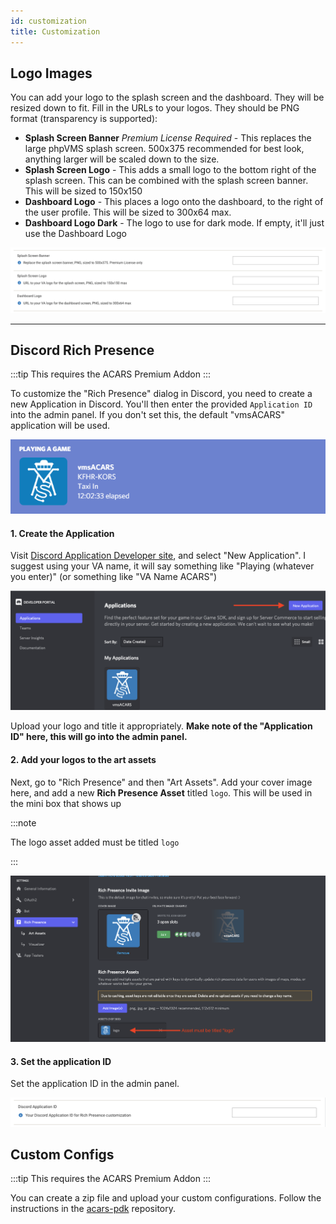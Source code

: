 ```yaml
---
id: customization
title: Customization
---
```


## Logo Images

You can add your logo to the splash screen and the dashboard. They will be resized down to fit. Fill in the URLs to your logos. They should be PNG format (transparency is supported):

* **Splash Screen Banner** *Premium License Required* - This replaces the large phpVMS splash screen. 500x375 recommended for best look, anything larger will be scaled down to the size.
* **Splash Screen Logo** - This adds a small logo to the bottom right of the splash screen. This can be combined with the splash screen banner. This will be sized to 150x150
* **Dashboard Logo** - This places a logo onto the dashboard, to the right of the user profile. This will be sized to 300x64 max.
* **Dashboard Logo Dark** - The logo to use for dark mode. If empty, it'll just use the Dashboard Logo

![](img/logo-urls.png)

---

## Discord Rich Presence

:::tip
This requires the ACARS Premium Addon
:::

To customize the "Rich Presence" dialog in Discord, you need to create a new Application in Discord. You'll then enter the provided `Application ID` into the admin panel. If you don't set this, the default "vmsACARS" application will be used.

![](img/discord.png)

#### 1. Create the Application

Visit [Discord Application Developer site](https://discord.com/developers/applications), and select "New Application". I suggest using your VA name, it will say something like "Playing (whatever you enter)" (or something like "VA Name ACARS")

![Default Rich Presence](img/discord-new-app.png)

Upload your logo and title it appropriately. **Make note of the "Application ID" here, this will go into the admin panel.**

#### 2. Add your logos to the art assets

Next, go to "Rich Presence" and then "Art Assets". Add your cover image here, and add a new **Rich Presence Asset** titled `logo`. This will be used in the mini box that shows up

:::note

The logo asset added must be titled `logo`

:::

![](img/discord-assets.png)

#### 3. Set the application ID

Set the application ID in the admin panel.

![](img/discord-app-id.png)


## Custom Configs

:::tip
This requires the ACARS Premium Addon
:::

You can create a zip file and upload your custom configurations. Follow the
instructions in the [acars-pdk](https://github.com/phpvms/acars-pdk) repository.
